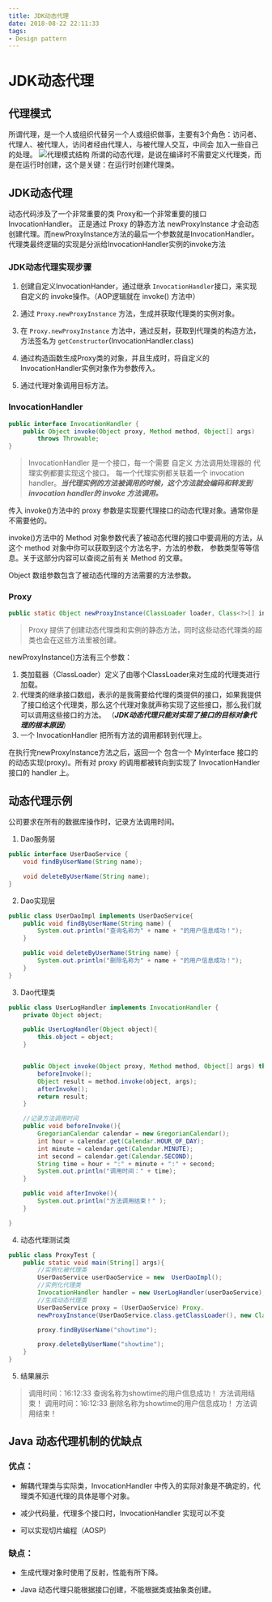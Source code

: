 ```yaml
---
title: JDK动态代理
date: 2018-08-22 22:11:33
tags:
- Design pattern
---
```

# JDK动态代理
## 代理模式
所谓代理，是一个人或组织代替另一个人或组织做事，主要有3个角色：访问者、代理人、被代理人，访问者经由代理人，与被代理人交互，中间会
加入一些自己的处理。
![代理模式结构](http://oc3r3rke2.bkt.clouddn.com/15222394888944.jpg)
所谓的动态代理，是说在编译时不需要定义代理类，而是在运行时创建，这个是关键：在运行时创建代理类。

## JDK动态代理
动态代码涉及了一个非常重要的类 Proxy和一个非常重要的接口InvocationHandler。
正是通过 Proxy 的静态方法 newProxyInstance 才会动态创建代理。而newProxyInstance方法的最后一个参数就是InvocationHandler。代理类最终逻辑的实现是分派给InvocationHandler实例的invoke方法

### JDK动态代理实现步骤
1. 创建自定义InvocationHander，通过继承 `InvocationHandler`接口，来实现自定义的 invoke操作。（AOP逻辑就在 invoke() 方法中）  

2. 通过 `Proxy.newProxyInstance` 方法，生成并获取代理类的实例对象。
3. 在 `Proxy.newProxyInstance` 方法中，通过反射，获取到代理类的构造方法，方法签名为 `getConstructor`(InvocationHandler.class)  
4. 通过构造函数生成Proxy类的对象，并且生成时，将自定义的InvocationHandler实例对象作为参数传入。
5. 通过代理对象调用目标方法。

### InvocationHandler
```java
public interface InvocationHandler {
    public Object invoke(Object proxy, Method method, Object[] args)
        throws Throwable;
}
```
> InvocationHandler 是一个接口，每一个需要 自定义 方法调用处理器的 代理实例都要实现这个接口。
每一个代理实例都关联着一个 invocation handler。***当代理实例的方法被调用的时候，这个方法就会编码和转发到 invocation handler的 invoke 方法调用。***

传入 invoke()方法中的 proxy 参数是实现要代理接口的动态代理对象。通常你是不需要他的。

invoke()方法中的 Method 对象参数代表了被动态代理的接口中要调用的方法，从这个 method 对象中你可以获取到这个方法名字，方法的参数，
参数类型等等信息。关于这部分内容可以查阅之前有关 Method 的文章。

Object 数组参数包含了被动态代理的方法需要的方法参数。

### Proxy
```java
public static Object newProxyInstance(ClassLoader loader, Class<?>[] interfaces, InvocationHandler h)
```
> Proxy 提供了创建动态代理类和实例的静态方法，同时这些动态代理类的超类也会在这些方法里被创建。  

newProxyInstance()方法有三个参数：
1. 类加载器（ClassLoader）定义了由哪个ClassLoader来对生成的代理类进行加载。
2. 代理类的继承接口数组，表示的是我需要给代理的类提供的接口，如果我提供了接口给这个代理类，那么这个代理对象就声称实现了这些接口，那么我们就可以调用这些接口的方法。
（***JDK动态代理只能对实现了接口的目标对象代理的根本原因***）
3. 一个 InvocationHandler 把所有方法的调用都转到代理上。

在执行完newProxyInstance方法之后，返回一个 包含一个 MyInterface 接口的的动态实现(proxy)。所有对 proxy 的调用都被转向到实现了
InvocationHandler 接口的 handler 上。


## 动态代理示例
公司要求在所有的数据库操作时，记录方法调用时间。
1. Dao服务层
```java
public interface UserDaoService {
    void findByUserName(String name);

    void deleteByUserName(String name);
}
```
2. Dao实现层
```java
public class UserDaoImpl implements UserDaoService{
    public void findByUserName(String name) {
        System.out.println("查询名称为" + name + "的用户信息成功！");
    }

    public void deleteByUserName(String name) {
        System.out.println("删除名称为" + name + "的用户信息成功！");
    }
}
```
3. Dao代理类
```java
public class UserLogHandler implements InvocationHandler {
    private Object object;

    public UserLogHandler(Object object){
        this.object = object;
    }


    public Object invoke(Object proxy, Method method, Object[] args) throws Throwable {
        beforeInvoke();
        Object result = method.invoke(object, args);
        afterInvoke();
        return result;
    }

    //记录方法调用时间
    public void beforeInvoke(){
        GregorianCalendar calendar = new GregorianCalendar();
        int hour = calendar.get(Calendar.HOUR_OF_DAY);
        int minute = calendar.get(Calendar.MINUTE);
        int second = calendar.get(Calendar.SECOND);
        String time = hour + ":" + minute + ":" + second;
        System.out.println("调用时间：" + time);
    }

    public void afterInvoke(){
        System.out.println("方法调用结束！" );
    }

}
```

4. 动态代理测试类
```java
public class ProxyTest {
    public static void main(String[] args){
        //实例化被代理类
        UserDaoService userDaoService = new  UserDaoImpl();
        //实例化代理类
        InvocationHandler handler = new UserLogHandler(userDaoService);
        //生成动态代理类
        UserDaoService proxy = (UserDaoService) Proxy.
        newProxyInstance(UserDaoService.class.getClassLoader(), new Class[]{UserDaoService.class}, handler);

        proxy.findByUserName("showtime");

        proxy.deleteByUserName("showtime");
    }
}
```
5. 结果展示
 > 调用时间：16:12:33
  查询名称为showtime的用户信息成功！
  方法调用结束！
  调用时间：16:12:33
  删除名称为showtime的用户信息成功！
  方法调用结束！

## Java 动态代理机制的优缺点
### 优点：

* 解耦代理类与实际类，InvocationHandler 中传入的实际对象是不确定的，代理类不知道代理的具体是哪个对象。

* 减少代码量，代理多个接口时，InvocationHandler 实现可以不变

* 可以实现切片编程（AOSP）

### 缺点：

* 生成代理对象时使用了反射，性能有所下降。

* Java 动态代理只能根据接口创建，不能根据类或抽象类创建。
